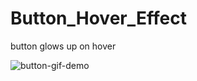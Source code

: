 # Button_Hover_Effect
button glows up on hover

![button-gif-demo](https://github.com/0xArina/Button_Hover_Effect/blob/main/gif_demo.gif)
